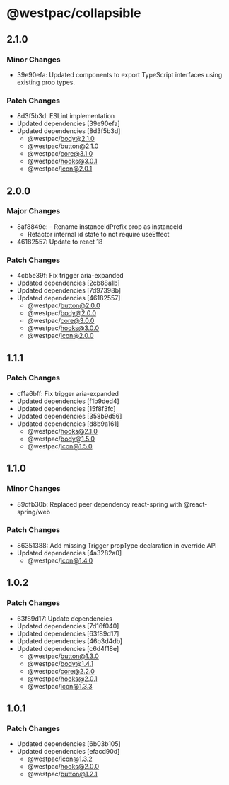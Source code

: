 # @westpac/collapsible

## 2.1.0

### Minor Changes

- 39e90efa: Updated components to export TypeScript interfaces using existing prop types.

### Patch Changes

- 8d3f5b3d: ESLint implementation
- Updated dependencies [39e90efa]
- Updated dependencies [8d3f5b3d]
  - @westpac/body@2.1.0
  - @westpac/button@2.1.0
  - @westpac/core@3.1.0
  - @westpac/hooks@3.0.1
  - @westpac/icon@2.0.1

## 2.0.0

### Major Changes

- 8af8849e: - Rename instanceIdPrefix prop as instanceId
  - Refactor internal id state to not require useEffect
- 46182557: Update to react 18

### Patch Changes

- 4cb5e39f: Fix trigger aria-expanded
- Updated dependencies [2cb88a1b]
- Updated dependencies [7d97398b]
- Updated dependencies [46182557]
  - @westpac/button@2.0.0
  - @westpac/body@2.0.0
  - @westpac/core@3.0.0
  - @westpac/hooks@3.0.0
  - @westpac/icon@2.0.0

## 1.1.1

### Patch Changes

- cf1a6bff: Fix trigger aria-expanded
- Updated dependencies [f1b9ded4]
- Updated dependencies [15f8f3fc]
- Updated dependencies [358b9d56]
- Updated dependencies [d8b9a161]
  - @westpac/hooks@2.1.0
  - @westpac/body@1.5.0
  - @westpac/icon@1.5.0

## 1.1.0

### Minor Changes

- 89dfb30b: Replaced peer dependency react-spring with @react-spring/web

### Patch Changes

- 86351388: Add missing Trigger propType declaration in override API
- Updated dependencies [4a3282a0]
  - @westpac/icon@1.4.0

## 1.0.2

### Patch Changes

- 63f89d17: Update dependencies
- Updated dependencies [7d16f040]
- Updated dependencies [63f89d17]
- Updated dependencies [46b3d4db]
- Updated dependencies [c6d4f18e]
  - @westpac/button@1.3.0
  - @westpac/body@1.4.1
  - @westpac/core@2.2.0
  - @westpac/hooks@2.0.1
  - @westpac/icon@1.3.3

## 1.0.1

### Patch Changes

- Updated dependencies [6b03b105]
- Updated dependencies [efacd90d]
  - @westpac/icon@1.3.2
  - @westpac/hooks@2.0.0
  - @westpac/button@1.2.1
